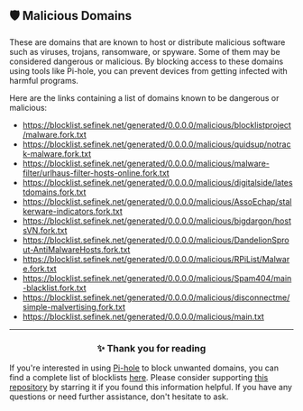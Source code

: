 <!-- SEO DATA FOR BLOCKLIST.SEIFNEK.NET
* Title       : Malicious Domains
* Description : 
* Tags        :
* Canonical   : /viewer/info/block/Malicious
-->

## 🛡️ Malicious Domains
These are domains that are known to host or distribute malicious software such as viruses, trojans, ransomware, or spyware.
Some of them may be considered dangerous or malicious.
By blocking access to these domains using tools like Pi-hole, you can prevent devices from getting infected with harmful programs.

Here are the links containing a list of domains known to be dangerous or malicious:
- https://blocklist.sefinek.net/generated/0.0.0.0/malicious/blocklistproject/malware.fork.txt
- https://blocklist.sefinek.net/generated/0.0.0.0/malicious/quidsup/notrack-malware.fork.txt
- https://blocklist.sefinek.net/generated/0.0.0.0/malicious/malware-filter/urlhaus-filter-hosts-online.fork.txt
- https://blocklist.sefinek.net/generated/0.0.0.0/malicious/digitalside/latestdomains.fork.txt
- https://blocklist.sefinek.net/generated/0.0.0.0/malicious/AssoEchap/stalkerware-indicators.fork.txt
- https://blocklist.sefinek.net/generated/0.0.0.0/malicious/bigdargon/hostsVN.fork.txt
- https://blocklist.sefinek.net/generated/0.0.0.0/malicious/DandelionSprout-AntiMalwareHosts.fork.txt
- https://blocklist.sefinek.net/generated/0.0.0.0/malicious/RPiList/Malware.fork.txt
- https://blocklist.sefinek.net/generated/0.0.0.0/malicious/Spam404/main-blacklist.fork.txt
- https://blocklist.sefinek.net/generated/0.0.0.0/malicious/disconnectme/simple-malvertising.fork.txt
- https://blocklist.sefinek.net/generated/0.0.0.0/malicious/main.txt


<hr>
<h3 align="center">✨ Thank you for reading</h3>
If you're interested in using <a href="../What%20is%20Pi-hole.md">Pi-hole</a> to block unwanted domains, you can find a complete list of blocklists <a href="../../lists/md/Pi-hole.md">here</a>.
Please consider supporting <a href="https://github.com/sefinek24/Sefinek-Blocklist-Collection" target="_blank">this repository</a> by starring it if you found this information helpful.
If you have any questions or need further assistance, don't hesitate to ask.
